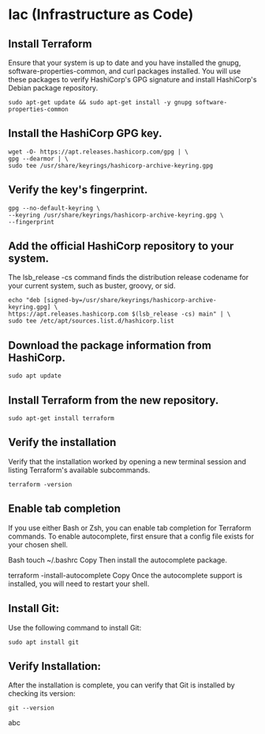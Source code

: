# Iac (Infrastructure as Code)

## Install Terraform 
Ensure that your system is up to date and you have installed the gnupg, software-properties-common, and curl packages installed. You will use these packages to verify HashiCorp's GPG signature and install HashiCorp's Debian package repository.

    sudo apt-get update && sudo apt-get install -y gnupg software-properties-common

## Install the HashiCorp GPG key.

    wget -O- https://apt.releases.hashicorp.com/gpg | \
    gpg --dearmor | \
    sudo tee /usr/share/keyrings/hashicorp-archive-keyring.gpg

## Verify the key's fingerprint.

    gpg --no-default-keyring \
    --keyring /usr/share/keyrings/hashicorp-archive-keyring.gpg \
    --fingerprint

## Add the official HashiCorp repository to your system.
The lsb_release -cs command finds the distribution release codename for your current system, such as buster, groovy, or sid.

    echo "deb [signed-by=/usr/share/keyrings/hashicorp-archive-keyring.gpg] \
    https://apt.releases.hashicorp.com $(lsb_release -cs) main" | \
    sudo tee /etc/apt/sources.list.d/hashicorp.list

## Download the package information from HashiCorp.

    sudo apt update

## Install Terraform from the new repository.

    sudo apt-get install terraform

## Verify the installation
Verify that the installation worked by opening a new terminal session and listing Terraform's available subcommands.

    terraform -version

## Enable tab completion
If you use either Bash or Zsh, you can enable tab completion for Terraform commands. To enable autocomplete, first ensure that a config file exists for your chosen shell.


Bash
        touch ~/.bashrc
Copy
Then install the autocomplete package.

 terraform -install-autocomplete
Copy
Once the autocomplete support is installed, you will need to restart your shell.

## Install Git:
Use the following command to install Git:

    sudo apt install git

## Verify Installation:
After the installation is complete, you can verify that Git is installed by checking its version:

    git --version




abc











